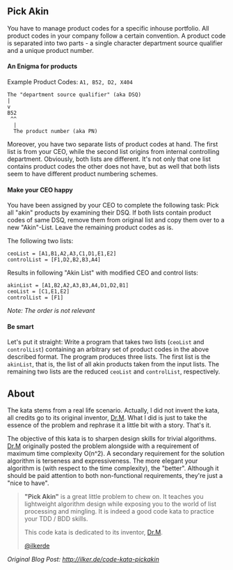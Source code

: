 Pick Akin
---------

You have to manage product codes for a specific inhouse portfolio. All product codes in your company follow a certain convention. A product code is separated into two parts - a single character department source qualifier and a unique product number.

#### An Enigma for products ####
Example Product Codes: `A1, B52, D2, X404`

	The "department source qualifier" (aka DSQ)
	|
	v
	B52
	 ^^
	  |
	  The product number (aka PN)


Moreover, you have two separate lists of product codes at hand. The first list is from your CEO, while the second list origins from internal controlling department. Obviously, both lists are different. It's not only that one list contains product codes the other does not have, but as well that both lists seem to have different product numbering schemes.

#### Make your CEO happy ####
You have been assigned by your CEO to complete the following task:
Pick all "akin" products by examining their DSQ. If both lists contain product codes of same DSQ, remove them from original list and copy them over to a new "Akin"-List. Leave the remaining product codes as is.

The following two lists:

    ceoList = [A1,B1,A2,A3,C1,D1,E1,E2]
    controlList = [F1,D2,B2,B3,A4]
  

Results in following "Akin List" with modified CEO and control lists:

    akinList = [A1,B2,A2,A3,B3,A4,D1,D2,B1]
    ceoList = [C1,E1,E2]
    controlList = [F1]

_Note: The order is not relevant_

#### Be smart ####
Let's put it straight: Write a program that takes two lists (`ceoList` and `controlList`) containing an arbitrary set of product codes in the above described format. The program produces three lists. The first list is the `akinList`, that is, the list of all akin products taken from the input lists. The remaining two lists are the reduced `ceoList` and `controlList`, respectively.



About
-----
The kata stems from a real life scenario. Actually, I did not invent the kata, all credits go to its original inventor, [Dr.M][drm]. What I did is just to take the essence of the problem and rephrase it a little bit with a story. That's it.

The objective of this kata is to sharpen design skills for trivial algorithms. [Dr.M][drm] originally posted the problem alongside with a requirement of maximum time complexity O(n^2). A secondary requirement for the solution algorithm is terseness and expressiveness. The more elegant your algorithm is (with respect to the time complexity), the "better". Although it should be paid attention to both non-functional requirements, they're just a "nice to have".

> __"Pick Akin"__ is a great little problem to chew on. It teaches you lightweight algorithm design while exposing you to the world of list processing and mingling. It is indeed a good code kata to practice your TDD / BDD skills.
> 
> This code kata is dedicated to its inventor, [Dr.M][drm].
> 
> [@ilkerde](http://ilker.de)

_Original Blog Post: http://ilker.de/code-kata-pickakin_

[drm]: http://swemusings.blogspot.com/ "SWE Musings, the blog of Dr.M"
